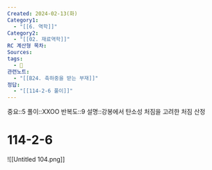 ```yaml
---
Created: 2024-02-13(화)
Category1:
  - "[[6. 역학]]"
Category2:
  - "[[02. 재료역학]]"
RC 계산형 목차: 
Sources: 
tags:
  - 🧮
관련노트:
  - "[[B24. 축하중을 받는 부재]]"
정답:
  - "[[114-2-6 풀이]]"
---
```

중요::5
풀이::XXOO
반복도::9
설명::강봉에서 탄소성 처짐을 고려한 처짐 산정
#  114-2-6
![[Untitled 104.png]]